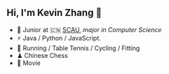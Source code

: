 ## Hi, I'm Kevin Zhang 👋

- 🍻 Junior at 🇨🇳 [SCAU](https://www.scau.edu.cn), _major in Computer Science_
- ⚡ Java / Python / JavaScript.
- 🏃 Running / Table Tennis / Cycling / Fitting
- ♟ Chinese Chess
- 🎥 Movie


<!--
**Kevin996233/Kevin996233** is a ✨ _special_ ✨ repository because its `README.md` (this file) appears on your GitHub profile.

Here are some ideas to get you started:

- 🔭 I’m currently working on ...
- 🌱 I’m currently learning ...
- 👯 I’m looking to collaborate on ...
- 🤔 I’m looking for help with ...
- 💬 Ask me about ...
- 📫 How to reach me: ...
- 😄 Pronouns: ...
- ⚡ Fun fact: ...
-->
